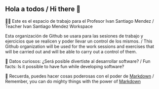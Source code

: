 ## Hola a todos / Hi there 👋

🙋‍♀️ Este es el espacio de trabajo para el Profesor Ivan Santiago Mendez / Teacher Ivan Santiago Mendez Workspace

Esta organización de Github se usara para las sesiones de trabajo y ejercicios que se realicen y poder llevar un control de los mismos. /
This Github organization will be used for the work sessions and exercises that will be carried out and will be able to carry out a control of them.

🍿 Datos curiosos: ¿Será posible divertiste al desarrollar software? / Fun facts: Is it possible to have fun while developing software?

🧙 Recuerda, puedes hacer cosas poderosas con el poder de [Markdown](https://docs.github.com/github/writing-on-github/getting-started-with-writing-and-formatting-on-github/basic-writing-and-formatting-syntax) / Remember, you can do mighty things with the power of [Markdown](https://docs.github.com/github/writing-on-github/getting-started-with-writing-and-formatting-on-github/basic-writing-and-formatting-syntax)
<!--
**Here are some ideas to get you started:**
🌈 Contribution guidelines - how can the community get involved?
👩‍💻 Useful resources - where can the community find your docs? Is there anything else the community should know?
-->
